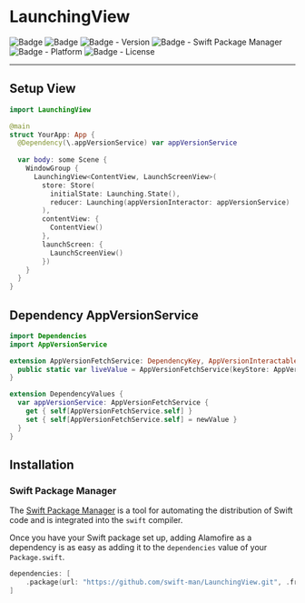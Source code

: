 # LaunchingView

![Badge](https://img.shields.io/badge/swift-white.svg?style=flat-square&logo=Swift)
![Badge](https://img.shields.io/badge/SwiftUI-001b87.svg?style=flat-square&logo=Swift&logoColor=black)
![Badge - Version](https://img.shields.io/badge/Version-0.5.1-1177AA?style=flat-square)
![Badge - Swift Package Manager](https://img.shields.io/badge/SPM-compatible-orange?style=flat-square)
![Badge - Platform](https://img.shields.io/badge/platform-mac_12|ios_15-yellow?style=flat-square)
![Badge - License](https://img.shields.io/badge/license-MIT-black?style=flat-square)  

---

## Setup View
```swift
import LaunchingView

@main
struct YourApp: App {
  @Dependency(\.appVersionService) var appVersionService
  
  var body: some Scene {
    WindowGroup {
      LaunchingView<ContentView, LaunchScreenView>(
        store: Store(
          initialState: Launching.State(),
          reducer: Launching(appVersionInteractor: appVersionService)
        ),
        contentView: {
          ContentView()
        },
        launchScreen: {
          LaunchScreenView()
        })
    }
  }
}
```

## Dependency AppVersionService

```swift
import Dependencies
import AppVersionService

extension AppVersionFetchService: DependencyKey, AppVersionInteractable {
  public static var liveValue = AppVersionFetchService(keyStore: AppVersionServiceKeyStore())
}

extension DependencyValues {
  var appVersionService: AppVersionFetchService {
    get { self[AppVersionFetchService.self] }
    set { self[AppVersionFetchService.self] = newValue }
  }
}
```

## Installation
### Swift Package Manager

The [Swift Package Manager](https://swift.org/package-manager/) is a tool for automating the distribution of Swift code and is integrated into the `swift` compiler. 

Once you have your Swift package set up, adding Alamofire as a dependency is as easy as adding it to the `dependencies` value of your `Package.swift`.

```swift
dependencies: [
    .package(url: "https://github.com/swift-man/LaunchingView.git", .from: "0.5.1")
]
```
